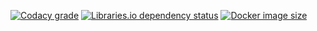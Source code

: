 [![Codacy grade](https://img.shields.io/codacy/grade/8218e0ae989143c3b4c3cc6a75235756?style=flat-square)](https://www.codacy.com/gh/coryagroup/favre/dashboard?utm_source=github.com&amp;utm_medium=referral&amp;utm_content=coryagroup/favre&amp;utm_campaign=Badge_Grade)
[![Libraries.io dependency status](https://img.shields.io/librariesio/github/coryagroup/favre?style=flat-square)](https://libraries.io/github/coryagroup/favre)
[![Docker image size](https://img.shields.io/docker/image-size/coryagroup/favre?style=flat-square)](https://hub.docker.com/r/coryagroup/favre)
